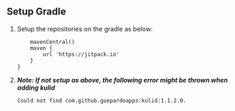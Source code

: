 ## Setup Gradle

1. Setup the repositories on the gradle as below:

    ```repositories {
        mavenCentral()
        maven {
            url 'https://jitpack.io'
        }
    }

2. ***Note: If not setup as above, the following error might be thrown when adding kulid***
    
    ```Could not find com.github.guepardoapps:kulid:1.1.2.0.```